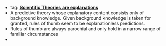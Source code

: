 - tag: **[Scientific Theories are explanations](../notes/Scientific_Theories_are_explanations)**
- A predictive theory whose explanatory content consists only of background knowledge. Given background knowledge is taken for granted, rules of thumb seem to be explanationless predictions. 
- Rules of thumb are always parochial and only hold in a narrow range of familiar circumstances 
- 